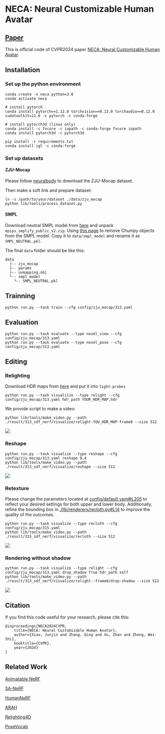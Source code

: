 # NECA: Neural Customizable Human Avatar
## [Paper](https://arxiv.org/abs/2403.10335)
This is official code of CVPR2024 paper [NECA: Neural Customizable Human Avatar](https://arxiv.org/abs/2403.10335).

## Installation

### Set up the python environment

```commandline
conda create -n neca python=3.8
conda activate neca

# install pytorch
conda install pytorch==1.12.0 torchvision==0.13.0 torchaudio==0.12.0 cudatoolkit=11.6 -c pytorch -c conda-forge

# install pytorch3d (linux only)
conda install -c fvcore -c iopath -c conda-forge fvcore iopath
conda install pytorch3d -c pytorch3d

pip install -r requirements.txt
conda install igl -c conda-forge
```

### Set up datasets
#### ZJU-Mocap
Please follow [neuralbody](https://github.com/zju3dv/neuralbody) to download the ZJU-Mocap dataset.

Then make a soft link and prepare dataset:
```commandline
ln -s /path/to/your/dataset ./data/zju_mocap
python lib/tools/process_dataset.py
```

#### SMPL
Download neutral SMPL model from [here](https://smplify.is.tue.mpg.de/) and unpack ```mpips_smplify_public_v2.zip```. 
Using [this page](https://github.com/vchoutas/smplx/tree/main/tools) to remove Chumpy objects from the SMPL model.
Copy it to ```data/smpl_model``` and rename it as ```SMPL_NEUTRAL.pkl```.

The final ```data``` folder should be like this:
```
data
  ├-- zju_mocap
  ├-- params
  ├-- uvmapping.obj
  └-- smpl_model
    └-- SMPL_NEUTRAL.pkl
```

## Trainning
```commandline
python run.py --task train --cfg config/zju_mocap/313.yaml
```

## Evaluation
```commandline
python run.py --task evaluate --type novel_view --cfg config/zju_mocap/313.yaml
python run.py --task evaluate --type novel_pose --cfg config/zju_mocap/313.yaml
```

## Editing
### Relighting
Download HDR maps from [here](https://polyhaven.com/hdris) and put it into ```light-probes```
```commandline
python run.py --task visualilze --type relight --cfg config/zju_mocap/313.yaml hdr_path YOUR_HDR_MAP.hdr
```
We provide script to make a video:
```commandline
python lib/tools/make_video.py --path ./result/313_sdf_nerf/visualize/relight-YOU_HDR_MAP-frame0 --size 512
```
![](./assets/relighting.gif)
### Reshape
```commandline
python run.py --task visualize --type reshape --cfg config/zju_mocap/313.yaml reshape 0,4
python lib/tools/make_video.py --path ./result/313_sdf_nerf/visualize/reshape --size 512
```
![](./assets/reshape.gif)
### Retexture
Please change the parameters located at [config/default.yaml#L205](config/default.yaml#L205) to reflect your desired settings for both upper and lower body.
Additionally, refine the bounding box in [./lib/renderers/recloth.py#L14](./lib/renderers/recloth.py#L14) to improve the quality of the outcomes.
```commandline
python run.py --task visualize --type recloth --cfg config/zju_mocap/315.yaml
python lib/tools/make_video.py --path ./result/315_sdf_nerf/visualize/recloth --size 512
```
![](assets/recloth.gif)

### Rendering without shadow
```commandline
python run.py --task visualize --type relight --cfg config/zju_mocap/313.yaml drop_shadow True hdr_path self
python lib/tools/make_video.py --path ./result/313_sdf_nerf/visualize/relight--frame0/drop-shadow --size 512
```
![](assets/reshadow.gif)
## Citation
If you find this code useful for your research, please cite this:
```
@inproceedings{NECA2024CVPR,
    title={NECA: Neural Customizable Human Avatar},
    author={Xiao, Junjin and Zhang, Qing and Xu, Zhan and Zheng, Wei-Shi},
    booktitle={CVPR},
    year={2024}
}
```

## Related Work
[Animatable NeRF](https://github.com/zju3dv/animatable_nerf)

[SA-NeRF](https://github.com/pfnet-research/surface-aligned-nerf)

[HumanNeRF](https://github.com/chungyiweng/humannerf)

[ARAH](https://github.com/taconite/arah-release)

[Relighting4D](https://github.com/FrozenBurning/Relighting4D)

[PoseVocab](https://github.com/lizhe00/posevocab)
